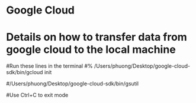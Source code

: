 # Google Cloud
# Details on how to transfer data from google cloud to the local machine 

#Run these lines in the terminal 
#% /Users/phuong/Desktop/google-cloud-sdk/bin/gcloud init

#/Users/phuong/Desktop/google-cloud-sdk/bin/gsutil 


#Use Ctrl+C to exit <dquote> mode
